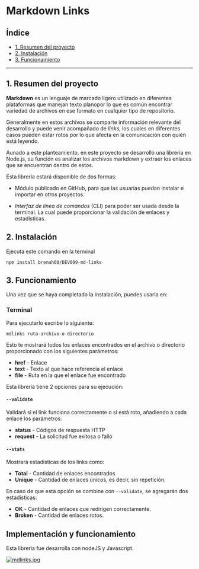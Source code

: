# Markdown Links

## Índice

* [1. Resumen del proyecto](#1-resumen-del-proyecto)
* [2. Instalación](#2-instalación)
* [3. Funcionamiento](#3-funcionamiento)

***

## 1. Resumen del proyecto

**Markdown** es un lenguaje de marcado ligero utilizado en diferentes plataformas que manejan texto planopor lo que es común encontrar variedad de archivos en ese formato en cualquier tipo de repositorio.

Generalmente en estos archivos se comparte información relevante del desarrollo y puede venir acompañado de *links*, los cuales en diferentes casos pueden estar rotos por lo que afecta en la comunicación con quién está leyendo.

Aunado a este planteamiento, en este proyecto se desarrolló una librería en Node.js, su función es analizar los archivos markdown y extraer los enlaces que se encuentran dentro de estos.

Esta librería estará disponible de dos formas: 

* Módulo publicado en GitHub, para que las usuarias puedan instalar e importar en otros proyectos.

* *Interfaz de línea de comandos* (CLI) para poder ser usada desde la terminal. La cual puede proporcionar la validación de enlaces y estadísticas.

## 2. Instalación

Ejecuta este comando en la terminal

```
npm install brenah00/DEV009-md-links
```
## 3. Funcionamiento

Una vez que se haya completado la instalación, puedes usarla en:

### Terminal

Para ejecutarlo escribe lo siguiente:

```
mdlinks ruta-archivo-o-directorio
```

Esto te mostrará todos los enlaces encontrados en el archivo o  directorio proporcionado con los siguientes parámetros:
 * **href** - Enlace 
 * **text** - Texto al que hace referencia el enlace
 * **file** - Ruta en la que el enlace fue encontrado

Esta librería tiene 2 opciones para su ejecución:

#### `--validate`

Validará si el link funciona correctamente o si está roto, añadiendo a cada enlace los parámetros:
 * **status** - Códigos de respuesta HTTP
 * **request** - La solicitud fue exitosa o falló

#### `--stats`

Mostrará estadísticas de los links como:
 * **Total** - Cantidad de enlaces encontrados
 * **Unique** - Cantidad de enlaces únicos, es decir, sin repetición.

En caso de que esta opción se combine con `--validate`, se agregarán dos estadísticas: 
* **OK** - Cantidad de enlaces que redirigen correctamente.
* **Broken** - Cantidad de enlaces rotos.

## Implementación y funcionamiento

Esta librería fue desarrolla con nodeJS y Javascript. 

[![mdlinks.jpg](https://i.postimg.cc/tgQNLm6q/mdlinks.jpg)](https://postimg.cc/qNwKKwQS)
